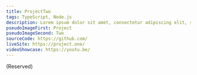 ```yaml
---
title: ProjectTwo
tags: TypeScript, Node.js
description: Lorem ipsum dolor sit amet, consectetur adipiscing elit, sed do eiusmod tempor incididunt ut labore et dolore magna aliqua. Ut enim ad minim veniam, quis nostrud exercitation ullamco laboris nisi ut aliquip ex ea commodo consequat.
pseudoImageFirst: Project
pseudoImageSecond: Two
sourceCode: https://github.com/
liveSite: https://project.one/
videoShowcase: https://youtu.be/
---
```


(Reserved)

